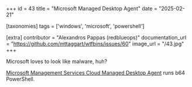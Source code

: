 +++
id = 43
title = "Microsoft Managed Desktop Agent"
date = "2025-02-21"

[taxonomies]
tags = ['windows', 'microsoft', 'powershell']

[extra]
contributor = "Alexandros Pappas (redblueops)"
documentation_url = "https://github.com/mttaggart/wtfbins/issues/60"
image_url = "/43.jpg"
+++

Microsoft loves to look like malware, huh?

<!-- more -->

[Microsoft Management Services Cloud Managed Desktop Agent](https://learn.microsoft.com/en-us/managed-desktop/overview/service-plan) runs b64 PowerShell.
   
